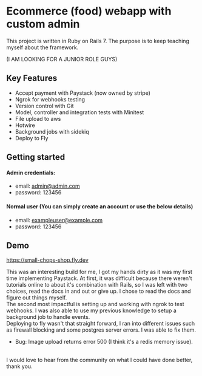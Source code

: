 # Ecommerce (food) webapp with custom admin
This project is written in Ruby on Rails 7. The purpose is to keep teaching myself about the framework.

(I AM LOOKING FOR A JUNIOR ROLE GUYS)
## Key Features
- Accept payment with Paystack (now owned by stripe)
- Ngrok for webhooks testing
- Version control with Git
- Model, controller and integration tests with Minitest
- File upload to aws
- Hotwire
- Background jobs with sidekiq
- Deploy to Fly
## Getting started
#### Admin credentials:
- email: admin@admin.com
- password: 123456

#### Normal user (You can simply create an account or use the below details)
- email: exampleuser@example.com
- password: 123456

## Demo

https://small-chops-shop.fly.dev
 
This was an interesting build for me, I got my hands dirty as it was my first time implementing Paystack. At first, it was difficult because there weren't tutorials online to about it's combination with Rails, so I was left with two choices, read the docs in and out or give up. I chose to read  the docs and figure out things myself.
<br>
The second most impactful is setting up and working with ngrok to test webhooks. I was also able to use my previous knowledge to setup a background job to handle events.
<br>
Deploying to fly wasn't that straight forward, I ran into different issues such as firewall blocking and some postgres server errors. I was able to fix them.
<br>
- Bug: Image upload returns error 500 (I think it's a redis memory issue).
<br>
I would love to hear from the community on what I could have done better, thank you.